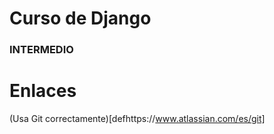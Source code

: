 # Curso de Django
### INTERMEDIO

# Enlaces
(Usa Git correctamente)[defhttps://www.atlassian.com/es/git]

